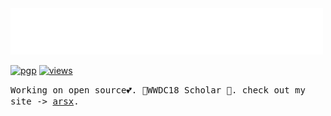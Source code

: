 <img src="assets/greetings.svg" alt=":greet:" />

[![pgp](https://img.shields.io/badge/pgp-BF531245D2708044-313131?style=flat&labelColor=545454&color=313131)](https://github.com/aarsxx.gpg)  [![views](https://komarev.com/ghpvc/?username=aarsxx&style=flat&color=313131&label=views&abbreviated=true)](https://github.com/aarsxx)

<samp>Working on open source💕. WWDC18 Scholar 🚀. check out my site -> <a href="https://www.arsx.xyz">arsx</a>.</samp>

<!--![Keybase BTC](https://img.shields.io/keybase/btc/andikaleonardo)-->

<!--<a href="https://www.buymeacoffee.com/andikaleonardo" target="_blank"><img src="https://www.buymeacoffee.com/assets/img/custom_images/orange_img.png" alt="Buy Me A Coffee" style="height: 31px !important;width: 124px !important;box-shadow: 0px 3px 2px 0px rgba(190, 190, 190, 0.5) !important;-webkit-box-shadow: 0px 3px 2px 0px rgba(190, 190, 190, 0.5) !important;" ></a>-->

<!--<img src="https://visitor-badge.laobi.icu/badge?page_id=andikaleonardo.andikaleonardo" alt="visitor badge"/>-->



